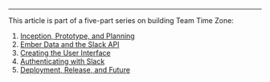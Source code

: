 
---

This article is part of a five-part series on building Team Time Zone:

1. [Inception, Prototype, and Planning][part-1]
2. [Ember Data and the Slack API][part-2]
3. [Creating the User Interface][part-3]
4. [Authenticating with Slack][part-4]
5. [Deployment, Release, and Future][part-5]

[part-1]: /building-team-time-zone-inception-prototype-and-planning/
[part-2]: /building-team-time-zone-ember-data-and-the-slack-api/
[part-3]: /building-team-time-zone-creating-the-user-interface/
[part-4]: /building-team-time-zone-authenticating-with-slack/
[part-5]: /building-team-time-zone-deployment-release-retrospective/
